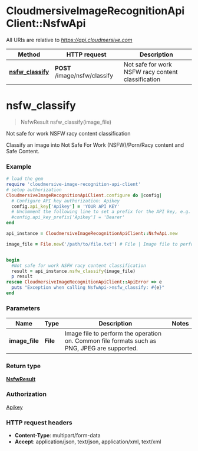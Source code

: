 # CloudmersiveImageRecognitionApiClient::NsfwApi

All URIs are relative to *https://api.cloudmersive.com*

Method | HTTP request | Description
------------- | ------------- | -------------
[**nsfw_classify**](NsfwApi.md#nsfw_classify) | **POST** /image/nsfw/classify | Not safe for work NSFW racy content classification


# **nsfw_classify**
> NsfwResult nsfw_classify(image_file)

Not safe for work NSFW racy content classification

Classify an image into Not Safe For Work (NSFW)/Porn/Racy content and Safe Content.

### Example
```ruby
# load the gem
require 'cloudmersive-image-recognition-api-client'
# setup authorization
CloudmersiveImageRecognitionApiClient.configure do |config|
  # Configure API key authorization: Apikey
  config.api_key['Apikey'] = 'YOUR API KEY'
  # Uncomment the following line to set a prefix for the API key, e.g. 'Bearer' (defaults to nil)
  #config.api_key_prefix['Apikey'] = 'Bearer'
end

api_instance = CloudmersiveImageRecognitionApiClient::NsfwApi.new

image_file = File.new('/path/to/file.txt') # File | Image file to perform the operation on.  Common file formats such as PNG, JPEG are supported.


begin
  #Not safe for work NSFW racy content classification
  result = api_instance.nsfw_classify(image_file)
  p result
rescue CloudmersiveImageRecognitionApiClient::ApiError => e
  puts "Exception when calling NsfwApi->nsfw_classify: #{e}"
end
```

### Parameters

Name | Type | Description  | Notes
------------- | ------------- | ------------- | -------------
 **image_file** | **File**| Image file to perform the operation on.  Common file formats such as PNG, JPEG are supported. | 

### Return type

[**NsfwResult**](NsfwResult.md)

### Authorization

[Apikey](../README.md#Apikey)

### HTTP request headers

 - **Content-Type**: multipart/form-data
 - **Accept**: application/json, text/json, application/xml, text/xml



